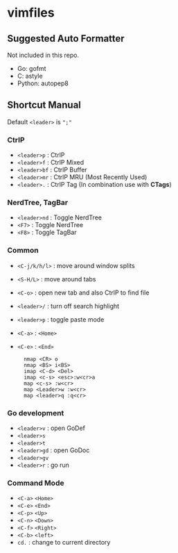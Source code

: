 vimfiles
========

Suggested Auto Formatter
------
Not included in this repo.

- Go: gofmt
- C: astyle
- Python: autopep8

Shortcut Manual
------
Default `<leader>` is `";"`

### CtrlP

* `<leader>p` : CtrlP
* `<leader>f` : CtrlP Mixed
* `<leader>bf` : CtrlP Buffer
* `<leader>mr` : CtrlP MRU (Most Recently Used)
* `<leader>.` : CtrlP Tag (In combination use with **CTags**)

### NerdTree, TagBar
* `<leader>nd` : Toggle NerdTree
* `<F7>` : Toggle NerdTree
* `<F8>` : Toggle TagBar

### Common
* `<C-j/k/h/l>` : move around window splits
* `<S-H/L>` : move around tabs
* `<C-o>` : open new tab and also CtrlP to find file
* `<leader>/` : turn off search highlight
* `<leader>p` : toggle paste mode
* `<C-a>` : `<Home>`
* `<C-e>` : `<End>`

        nmap <CR> o
        nmap <BS> i<BS>
        imap <C-d> <Del>
        imap <c-s> <esc>:w<cr>a
        map <c-s> :w<cr>
        map <Leader>w :w<cr>
        map <leader>q :q<cr>

### Go development
* `<leader>v` : open GoDef
* `<leader>s`
* `<leader>t`
* `<leader>gd` : open GoDoc
* `<leader>gv`
* `<leader>r` : go run

### Command Mode
* `<C-a>` `<Home>`
* `<C-e>` `<End>`
* `<C-p>` `<Up>`
* `<C-n>` `<Down>`
* `<C-f>` `<Right>`
* `<C-b>` `<left>`
* `cd.` : change to current directory

